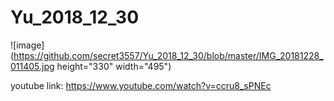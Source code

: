 # Yu_2018_12_30

![image](https://github.com/secret3557/Yu_2018_12_30/blob/master/IMG_20181228_011405.jpg height="330" width="495")

youtube link:
https://www.youtube.com/watch?v=ccru8_sPNEc

